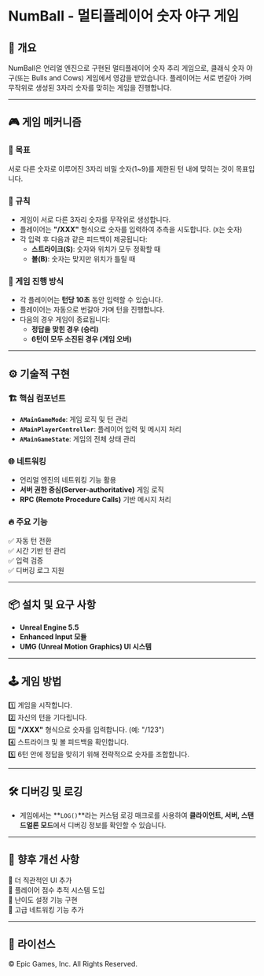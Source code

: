 # NumBall - 멀티플레이어 숫자 야구 게임

## 📌 개요
NumBall은 언리얼 엔진으로 구현된 멀티플레이어 숫자 추리 게임으로, 클래식 숫자 야구(또는 Bulls and Cows) 게임에서 영감을 받았습니다. 플레이어는 서로 번갈아 가며 무작위로 생성된 3자리 숫자를 맞히는 게임을 진행합니다.

---

## 🎮 게임 메커니즘

### 🎯 목표
서로 다른 숫자로 이루어진 3자리 비밀 숫자(1~9)를 제한된 턴 내에 맞히는 것이 목표입니다.

### 📜 규칙
- 게임이 서로 다른 3자리 숫자를 무작위로 생성합니다.
- 플레이어는 **"/XXX"** 형식으로 숫자를 입력하여 추측을 시도합니다. (`X`는 숫자)
- 각 입력 후 다음과 같은 피드백이 제공됩니다:
  - **스트라이크(S)**: 숫자와 위치가 모두 정확할 때
  - **볼(B)**: 숫자는 맞지만 위치가 틀릴 때

### 🔄 게임 진행 방식
- 각 플레이어는 **턴당 10초** 동안 입력할 수 있습니다.
- 플레이어는 자동으로 번갈아 가며 턴을 진행합니다.
- 다음의 경우 게임이 종료됩니다:
  - **정답을 맞힌 경우 (승리)**
  - **6턴이 모두 소진된 경우 (게임 오버)**

---

## ⚙️ 기술적 구현

### 🏗️ 핵심 컴포넌트
- **`AMainGameMode`**: 게임 로직 및 턴 관리
- **`AMainPlayerController`**: 플레이어 입력 및 메시지 처리
- **`AMainGameState`**: 게임의 전체 상태 관리

### 🌐 네트워킹
- 언리얼 엔진의 네트워킹 기능 활용
- **서버 권한 중심(Server-authoritative)** 게임 로직
- **RPC (Remote Procedure Calls)** 기반 메시지 처리

### 🔥 주요 기능
✅ 자동 턴 전환  
✅ 시간 기반 턴 관리  
✅ 입력 검증  
✅ 디버깅 로그 지원  

---

## 📦 설치 및 요구 사항

- **Unreal Engine 5.5**
- **Enhanced Input 모듈**
- **UMG (Unreal Motion Graphics) UI 시스템**

---

## 🕹️ 게임 방법

1️⃣ 게임을 시작합니다.  
2️⃣ 자신의 턴을 기다립니다.  
3️⃣ **"/XXX"** 형식으로 숫자를 입력합니다. (예: "/123")  
4️⃣ 스트라이크 및 볼 피드백을 확인합니다.  
5️⃣ 6턴 안에 정답을 맞히기 위해 전략적으로 숫자를 조합합니다.  

---

## 🛠️ 디버깅 및 로깅
- 게임에서는 **`LOG()`**라는 커스텀 로깅 매크로를 사용하여 **클라이언트, 서버, 스탠드얼론 모드**에서 디버깅 정보를 확인할 수 있습니다.

---

## 🚀 향후 개선 사항

📌 더 직관적인 UI 추가  
📌 플레이어 점수 추적 시스템 도입  
📌 난이도 설정 기능 구현  
📌 고급 네트워킹 기능 추가  

---

## 📜 라이선스

© Epic Games, Inc. All Rights Reserved.
